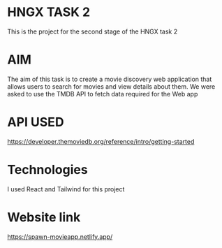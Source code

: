 # HNGX TASK 2
This is the project for the second stage of the HNGX task 2

# AIM
The aim of this task is to create a movie discovery web application that allows users to search for movies and view details about them. We were asked to use the TMDB API to fetch data required for the Web app

# API USED
https://developer.themoviedb.org/reference/intro/getting-started 

# Technologies 
I used React and Tailwind for this project 

# Website link
https://spawn-movieapp.netlify.app/


